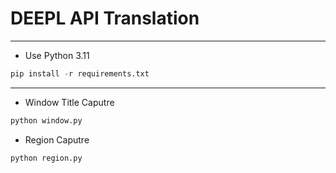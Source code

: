 # DEEPL API Translation
---
+ Use Python 3.11
```Python
pip install -r requirements.txt
```
---
+ Window Title Caputre
```Python
python window.py
```
+ Region Caputre
```Python
python region.py
```
